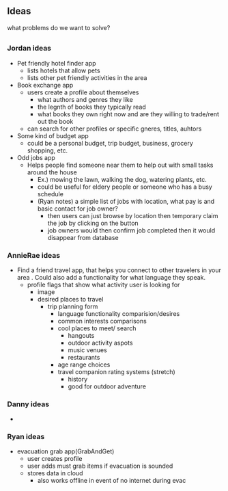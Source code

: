 ## Ideas 
what problems do we want to solve?
##
### Jordan ideas
- Pet friendly hotel finder app
    - lists hotels that allow pets
    - lists other pet friendly activities in the area
- Book exchange app
    - users create a profile about themselves
        - what authors and genres they like
        - the legnth of books they typically read
        - what books they own right now and are they willing to trade/rent out the book
    - can search for other profiles or specific gneres, titles, auhtors
- Some kind of budget app
    - could be a personal budget, trip budget, business, grocery shopping, etc.
- Odd jobs app
    - Helps people find someone near them to help out with small tasks around the house
        - Ex.) mowing the lawn, walking the dog, watering plants, etc.
        - could be useful for eldery people or someone who has a busy schedule
        - (Ryan notes) a simple list of jobs with location, what pay is and basic contact for job owner?
            - then users can just browse by location then temporary claim the job by clicking on the button
            - job owners would then confirm job completed then it would disappear from database 
### AnnieRae ideas
- Find a friend travel app, that helps you connect to other travelers in your area . Could also add a functionality for what language they speak. 
    - profile flags that show what activity user is looking for
        - image
        - desired places to travel 
            - trip planning form 
                - language functionality comparision/desires
                - common interests comparisons
                - cool places to meet/ search
                    - hangouts
                    - outdoor activity aspots
                    - music venues
                    - restaurants
                - age range choices
                - travel companion rating systems (stretch)
                    - history
                    - good for outdoor adventure  
### Danny ideas
- 
### Ryan ideas

- evacuation grab app(GrabAndGet) 
    - user creates profile 
    - user adds must grab items if evacuation is sounded 
    - stores data in cloud 
        - also works offline in event of no internet during evac 